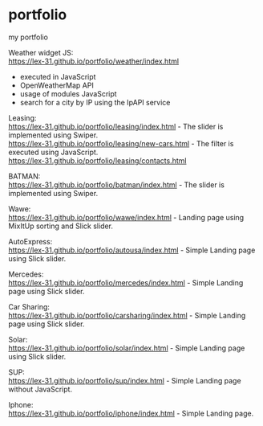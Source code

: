 # portfolio
my portfolio  

Weather widget JS:  
https://lex-31.github.io/portfolio/weather/index.html  
- executed in JavaScript  
- OpenWeatherMap API  
- usage of modules JavaScript  
- search for a city by IP using the IpAPI service  

Leasing:  
https://lex-31.github.io/portfolio/leasing/index.html - The slider is implemented using Swiper.  
https://lex-31.github.io/portfolio/leasing/new-cars.html - The filter is executed using JavaScript.  
https://lex-31.github.io/portfolio/leasing/contacts.html  

BATMAN:  
https://lex-31.github.io/portfolio/batman/index.html - The slider is implemented using Swiper.  

Wawe:  
https://lex-31.github.io/portfolio/wawe/index.html - Landing page using MixItUp sorting and Slick slider.  

AutoExpress:  
https://lex-31.github.io/portfolio/autousa/index.html - Simple Landing page using Slick slider.  

Mercedes:  
https://lex-31.github.io/portfolio/mercedes/index.html - Simple Landing page using Slick slider.  

Car Sharing:  
https://lex-31.github.io/portfolio/carsharing/index.html - Simple Landing page using Slick slider.  

Solar:  
https://lex-31.github.io/portfolio/solar/index.html - Simple Landing page using Slick slider.  

SUP:  
https://lex-31.github.io/portfolio/sup/index.html - Simple Landing page without JavaScript.  

Iphone:  
https://lex-31.github.io/portfolio/iphone/index.html - Simple Landing page.  